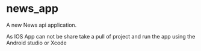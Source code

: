 # news_app

A new News api application.

As IOS App can not be share take a pull of project and run the app using the Android studio or Xcode


